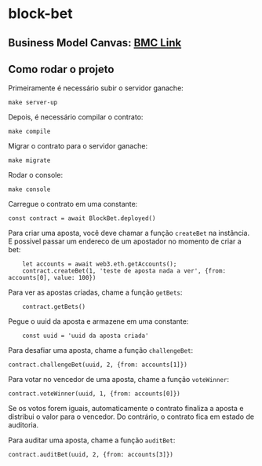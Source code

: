 # block-bet

## Business Model Canvas: [BMC Link](https://www.canva.com/design/DAGBaQGA1xA/xKYAZAaZ9XhfqMiSRokO1Q/edit?utm_content=DAGBaQGA1xA&utm_campaign=designshare&utm_medium=link2&utm_source=sharebutton)

## Como rodar o projeto

Primeiramente é necessário subir o servidor ganache:

```
make server-up
```

Depois, é necessário compilar o contrato:

```
make compile
```

Migrar o contrato para o servidor ganache:

```
make migrate
```

Rodar o console:

```
make console
```

Carregue o contrato em uma constante:
```
const contract = await BlockBet.deployed()
```

Para criar uma aposta, você deve chamar a função `createBet` na instância.
E possivel passar um endereco de um apostador no momento de criar a bet:

```
    let accounts = await web3.eth.getAccounts();
    contract.createBet(1, 'teste de aposta nada a ver', {from: accounts[0], value: 100})
```

Para ver as apostas criadas, chame a função `getBets`:

```
    contract.getBets()
```

Pegue o uuid da aposta e armazene em uma constante:

```
    const uuid = 'uuid da aposta criada'
```

Para desafiar uma aposta, chame a função `challengeBet`:

```
contract.challengeBet(uuid, 2, {from: accounts[1]})
```

Para votar no vencedor de uma aposta, chame a função `voteWinner`:

```
contract.voteWinner(uuid, 1, {from: accounts[0]})
```

Se os votos forem iguais, automaticamente o contrato finaliza a aposta e distribui o valor para o vencedor.
Do contrário, o contrato fica em estado de auditoria.

Para auditar uma aposta, chame a função `auditBet`:

```
contract.auditBet(uuid, 2, {from: accounts[3]})
```
